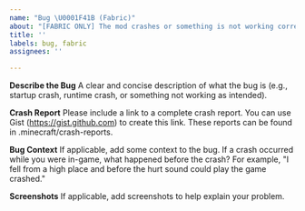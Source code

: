 ```yaml
---
name: "Bug \U0001F41B (Fabric)"
about: "[FABRIC ONLY] The mod crashes or something is not working correctly."
title: ''
labels: bug, fabric
assignees: ''

---
```


**Describe the Bug**
A clear and concise description of what the bug is (e.g., startup crash, runtime crash, or something not working as intended).

**Crash Report**
Please include a link to a complete crash report. You can use Gist (https://gist.github.com) to create this link. These reports can be found in .minecraft/crash-reports.

**Bug Context**
If applicable, add some context to the bug. If a crash occurred while you were in-game, what happened before the crash? For example, "I fell from a high place and before the hurt sound could play the game crashed."

**Screenshots**
If applicable, add screenshots to help explain your problem.
